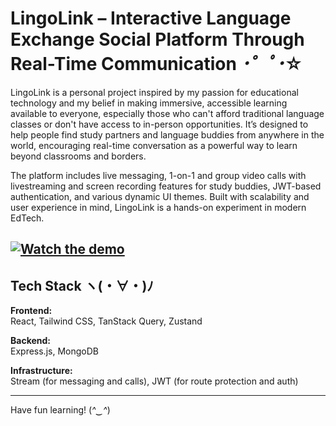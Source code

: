 # LingoLink – Interactive Language Exchange Social Platform Through Real-Time Communication *･゜ﾟ･*☆

LingoLink is a personal project inspired by my passion for educational technology and my belief in making immersive, accessible learning available to everyone, especially those who can't afford traditional language classes or don't have access to in-person opportunities. It’s designed to help people find study partners and language buddies from anywhere in the world, encouraging real-time conversation as a powerful way to learn beyond classrooms and borders.

The platform includes live messaging, 1-on-1 and group video calls with livestreaming and screen recording features for study buddies, JWT-based authentication, and various dynamic UI themes. Built with scalability and user experience in mind, LingoLink is a hands-on experiment in modern EdTech. 

[![Watch the demo](https://i.imgur.com/8yeYfvn.jpeg)](https://youtu.be/gfz-8SahqZA)
---

## Tech Stack ヽ(・∀・)ﾉ

**Frontend:**  
React, Tailwind CSS, TanStack Query, Zustand  

**Backend:**  
Express.js, MongoDB  

**Infrastructure:**  
Stream (for messaging and calls), JWT (for route protection and auth)  

---

Have fun learning! (*^‿^*)  
